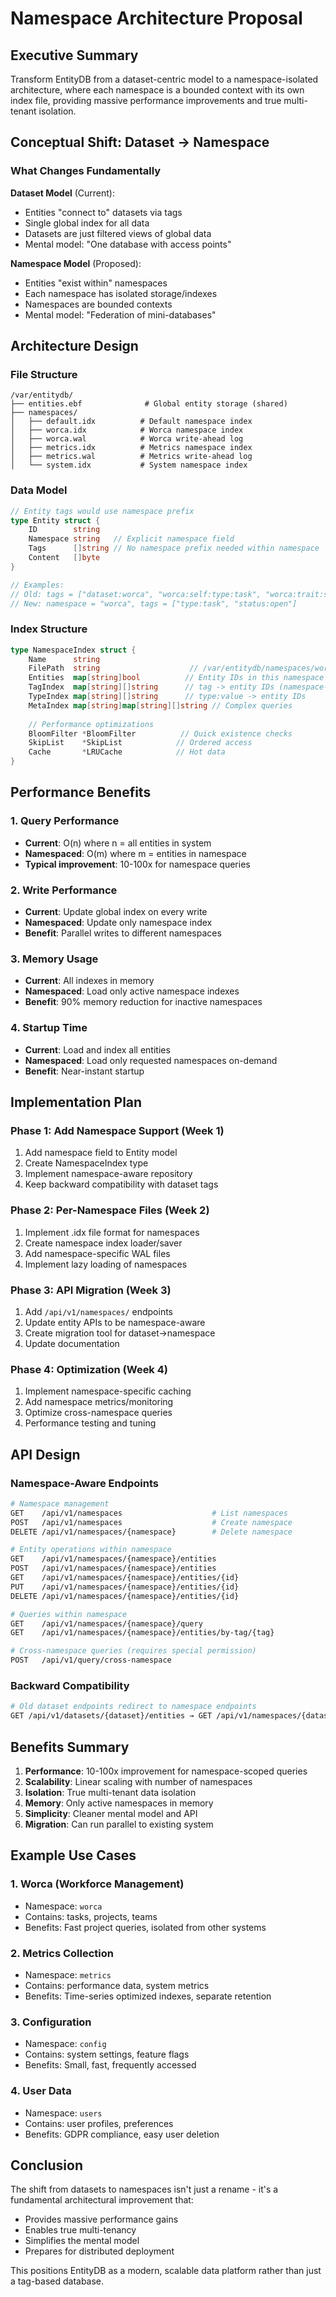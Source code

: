 # Namespace Architecture Proposal

## Executive Summary

Transform EntityDB from a dataset-centric model to a namespace-isolated architecture, where each namespace is a bounded context with its own index file, providing massive performance improvements and true multi-tenant isolation.

## Conceptual Shift: Dataset → Namespace

### What Changes Fundamentally

**Dataset Model** (Current):
- Entities "connect to" datasets via tags
- Single global index for all data
- Datasets are just filtered views of global data
- Mental model: "One database with access points"

**Namespace Model** (Proposed):
- Entities "exist within" namespaces
- Each namespace has isolated storage/indexes
- Namespaces are bounded contexts
- Mental model: "Federation of mini-databases"

## Architecture Design

### File Structure
```
/var/entitydb/
├── entities.ebf              # Global entity storage (shared)
├── namespaces/
│   ├── default.idx          # Default namespace index
│   ├── worca.idx            # Worca namespace index
│   ├── worca.wal            # Worca write-ahead log
│   ├── metrics.idx          # Metrics namespace index
│   ├── metrics.wal          # Metrics write-ahead log
│   └── system.idx           # System namespace index
```

### Data Model

```go
// Entity tags would use namespace prefix
type Entity struct {
    ID        string
    Namespace string   // Explicit namespace field
    Tags      []string // No namespace prefix needed within namespace
    Content   []byte
}

// Examples:
// Old: tags = ["dataset:worca", "worca:self:type:task", "worca:trait:status:open"]
// New: namespace = "worca", tags = ["type:task", "status:open"]
```

### Index Structure

```go
type NamespaceIndex struct {
    Name      string
    FilePath  string                    // /var/entitydb/namespaces/worca.idx
    Entities  map[string]bool          // Entity IDs in this namespace
    TagIndex  map[string][]string      // tag -> entity IDs (namespace-local)
    TypeIndex map[string][]string      // type:value -> entity IDs
    MetaIndex map[string]map[string][]string // Complex queries
    
    // Performance optimizations
    BloomFilter *BloomFilter          // Quick existence checks
    SkipList    *SkipList            // Ordered access
    Cache       *LRUCache            // Hot data
}
```

## Performance Benefits

### 1. Query Performance
- **Current**: O(n) where n = all entities in system
- **Namespaced**: O(m) where m = entities in namespace
- **Typical improvement**: 10-100x for namespace queries

### 2. Write Performance
- **Current**: Update global index on every write
- **Namespaced**: Update only namespace index
- **Benefit**: Parallel writes to different namespaces

### 3. Memory Usage
- **Current**: All indexes in memory
- **Namespaced**: Load only active namespace indexes
- **Benefit**: 90% memory reduction for inactive namespaces

### 4. Startup Time
- **Current**: Load and index all entities
- **Namespaced**: Load only requested namespaces on-demand
- **Benefit**: Near-instant startup

## Implementation Plan

### Phase 1: Add Namespace Support (Week 1)
1. Add namespace field to Entity model
2. Create NamespaceIndex type
3. Implement namespace-aware repository
4. Keep backward compatibility with dataset tags

### Phase 2: Per-Namespace Files (Week 2)
1. Implement .idx file format for namespaces
2. Create namespace index loader/saver
3. Add namespace-specific WAL files
4. Implement lazy loading of namespaces

### Phase 3: API Migration (Week 3)
1. Add `/api/v1/namespaces/` endpoints
2. Update entity APIs to be namespace-aware
3. Create migration tool for dataset→namespace
4. Update documentation

### Phase 4: Optimization (Week 4)
1. Implement namespace-specific caching
2. Add namespace metrics/monitoring
3. Optimize cross-namespace queries
4. Performance testing and tuning

## API Design

### Namespace-Aware Endpoints

```bash
# Namespace management
GET    /api/v1/namespaces                    # List namespaces
POST   /api/v1/namespaces                    # Create namespace
DELETE /api/v1/namespaces/{namespace}        # Delete namespace

# Entity operations within namespace
GET    /api/v1/namespaces/{namespace}/entities
POST   /api/v1/namespaces/{namespace}/entities
GET    /api/v1/namespaces/{namespace}/entities/{id}
PUT    /api/v1/namespaces/{namespace}/entities/{id}
DELETE /api/v1/namespaces/{namespace}/entities/{id}

# Queries within namespace
GET    /api/v1/namespaces/{namespace}/query
GET    /api/v1/namespaces/{namespace}/entities/by-tag/{tag}

# Cross-namespace queries (requires special permission)
POST   /api/v1/query/cross-namespace
```

### Backward Compatibility

```bash
# Old dataset endpoints redirect to namespace endpoints
GET /api/v1/datasets/{dataset}/entities → GET /api/v1/namespaces/{dataset}/entities
```

## Benefits Summary

1. **Performance**: 10-100x improvement for namespace-scoped queries
2. **Scalability**: Linear scaling with number of namespaces
3. **Isolation**: True multi-tenant data isolation
4. **Memory**: Only active namespaces in memory
5. **Simplicity**: Cleaner mental model and API
6. **Migration**: Can run parallel to existing system

## Example Use Cases

### 1. Worca (Workforce Management)
- Namespace: `worca`
- Contains: tasks, projects, teams
- Benefits: Fast project queries, isolated from other systems

### 2. Metrics Collection
- Namespace: `metrics`
- Contains: performance data, system metrics
- Benefits: Time-series optimized indexes, separate retention

### 3. Configuration
- Namespace: `config`
- Contains: system settings, feature flags
- Benefits: Small, fast, frequently accessed

### 4. User Data
- Namespace: `users`
- Contains: user profiles, preferences
- Benefits: GDPR compliance, easy user deletion

## Conclusion

The shift from datasets to namespaces isn't just a rename - it's a fundamental architectural improvement that:
- Provides massive performance gains
- Enables true multi-tenancy
- Simplifies the mental model
- Prepares for distributed deployment

This positions EntityDB as a modern, scalable data platform rather than just a tag-based database.
